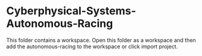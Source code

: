 # Cyberphysical-Systems-Autonomous-Racing

This folder contains a workspace. Open this folder as a workspace and then add the autonomous-racing to the workspace or click import project.
